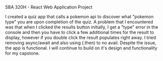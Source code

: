 SBA 320H - React Web Application Project

I created a quiz app that calls a pokemon api to discover what "pokemon type" you are upon completion of the quiz. A problem that I encountered was that when I clicked the results button initially, I get a "type" error in the console and then you have to click a few additional times for the result to display, however if you double click the result populates right away. I tried removing async/await and also using (.then) to no avail. Despite the issue, the app is functional. I will continue to build on it's design and functionality for my capstone. 
